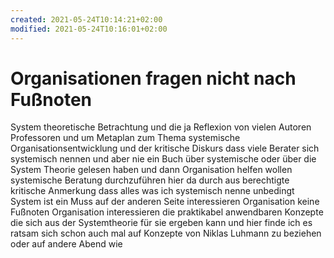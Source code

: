 ```yaml
---
created: 2021-05-24T10:14:21+02:00
modified: 2021-05-24T10:16:01+02:00
---
```


# Organisationen fragen nicht nach Fußnoten

System theoretische Betrachtung und die ja Reflexion von vielen Autoren Professoren und um Metaplan zum Thema systemische Organisationsentwicklung und der kritische Diskurs dass viele Berater sich systemisch nennen und aber nie ein Buch über systemische oder über die System Theorie gelesen haben und dann Organisation helfen wollen systemische Beratung durchzuführen hier da durch aus berechtigte kritische Anmerkung dass alles was ich systemisch nenne unbedingt System ist ein Muss auf der anderen Seite interessieren Organisation keine Fußnoten Organisation interessieren die praktikabel anwendbaren Konzepte die sich aus der Systemtheorie für sie ergeben kann und hier finde ich es ratsam sich schon auch mal auf Konzepte von Niklas Luhmann zu beziehen oder auf andere Abend wie